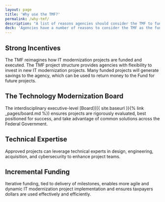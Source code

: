```yaml
---
layout: page
title: 'Why use the TMF?'
permalink: /why-tmf/
description: "A list of reasons agencies should consider the TMF to fund their project."
deck: 'Agencies have a number of reasons to consider the TMF as the funding source for their proposed solution.'
---
```


## Strong Incentives

The TMF reimagines how IT modernization projects are funded and executed. The TMF project structure provides agencies with flexibility to invest in new IT modernization projects. Many funded projects will generate savings to the agency, which can be used to return money to the Fund for future projects.

## The Technology Modernization Board

The interdisciplinary executive-level [Board]({{ site.baseurl }}{% link _pages/board.md %}) ensures projects are rigorously evaluated, best positioned for success, and take advantage of common solutions across the Federal Government.

## Technical Expertise

Approved projects can leverage technical experts in design, engineering, acquisition, and cybersecurity to enhance project teams.

## Incremental Funding

Iterative funding, tied to delivery of milestones, enables more agile and dynamic IT modernization project implementation and ensures taxpayers dollars are used effectively and efficiently.

